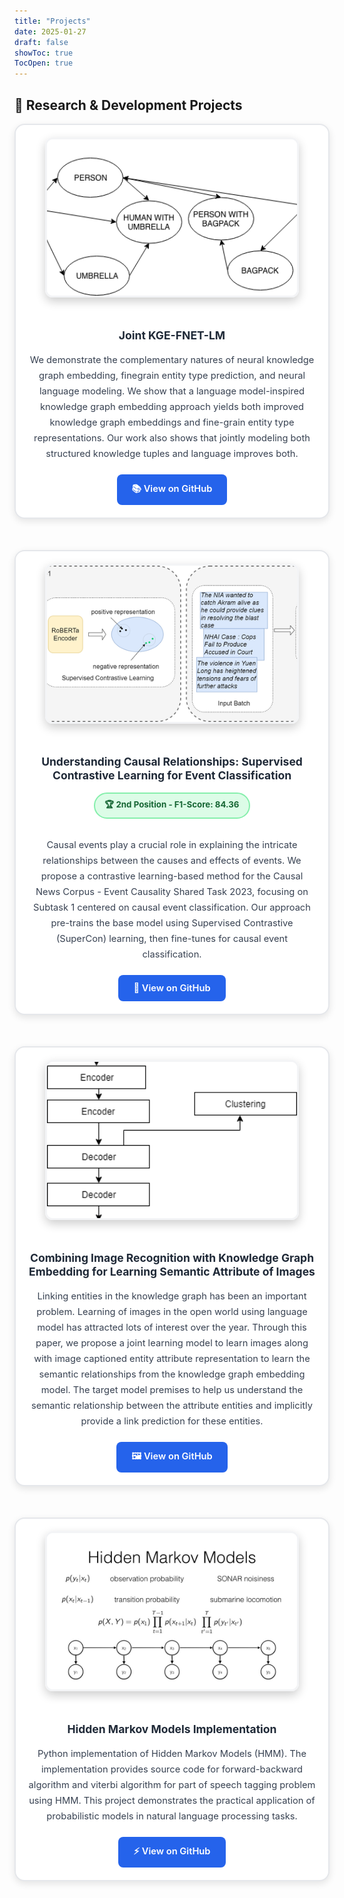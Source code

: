 ```yaml
---
title: "Projects"
date: 2025-01-27
draft: false
showToc: true
TocOpen: true
---
```


## 🚀 Research & Development Projects

<style>
.project-card {
  display: flex;
  align-items: flex-start;
  gap: 30px;
  margin-bottom: 50px;
  padding: 25px;
  border: 2px solid #e5e7eb;
  border-radius: 16px;
  background: #ffffff;
  box-shadow: 0 4px 12px rgba(0,0,0,0.1);
  transition: transform 0.2s ease, box-shadow 0.2s ease;
}

.project-card:hover {
  transform: translateY(-2px);
  box-shadow: 0 8px 24px rgba(0,0,0,0.15);
}

.project-image {
  flex-shrink: 0;
  width: 280px;
  height: 200px;
  object-fit: cover;
  border-radius: 12px;
  box-shadow: 0 6px 16px rgba(0,0,0,0.2);
  border: 3px solid #f3f4f6;
  transition: transform 0.3s ease;
}

.project-image:hover {
  transform: scale(1.05);
}

.project-content {
  flex: 1;
  min-width: 0;
}

.project-title {
  margin: 0 0 15px 0;
  color: #1f2937;
  font-size: 1.4em;
  font-weight: 700;
  line-height: 1.3;
}

.project-description {
  margin-bottom: 20px;
  line-height: 1.7;
  color: #374151;
  font-size: 1.05em;
}

.project-link {
  display: inline-block;
  padding: 12px 24px;
  background: #2563eb;
  color: white;
  text-decoration: none;
  border-radius: 8px;
  font-weight: 600;
  font-size: 1.05em;
  transition: background 0.3s ease, transform 0.2s ease;
}

.project-link:hover {
  background: #1d4ed8;
  color: white;
  text-decoration: none;
  transform: translateY(-1px);
}

.achievement {
  background: #dcfce7;
  color: #166534;
  padding: 8px 16px;
  border-radius: 25px;
  font-size: 0.95em;
  font-weight: 700;
  display: inline-block;
  margin: 0 0 15px 0;
  border: 2px solid #86efac;
}

@media (max-width: 968px) {
  .project-card {
    flex-direction: column;
    text-align: center;
    padding: 20px;
  }
  
  .project-image {
    width: 100%;
    max-width: 400px;
    height: 250px;
    margin: 0 auto 20px auto;
  }
  
  .project-title {
    font-size: 1.25em;
  }
}

@media (max-width: 640px) {
  .project-image {
    height: 200px;
  }
}
</style>

<div class="project-card">
  <img src="/img/project_images/Know_rep.png" alt="Knowledge Graph Embedding" class="project-image">
  <div class="project-content">
    <h3 class="project-title">Joint KGE-FNET-LM</h3>
    <p class="project-description">
      We demonstrate the complementary natures of neural knowledge graph embedding, finegrain entity type prediction, and neural language modeling. We show that a language model-inspired knowledge graph embedding approach yields both improved knowledge graph embeddings and fine-grain entity type representations. Our work also shows that jointly modeling both structured knowledge tuples and language improves both.
    </p>
    <a href="https://github.com/rajathpatel23/joint-kge-fnet-lm" class="project-link">📚 View on GitHub</a>
  </div>
</div>

<div class="project-card">
  <img src="/img/project_images/CausalEventClassification.png" alt="Causal Event Classification" class="project-image">
  <div class="project-content">
    <h3 class="project-title">Understanding Causal Relationships: Supervised Contrastive Learning for Event Classification</h3>
    <div class="achievement">🏆 2nd Position - F1-Score: 84.36</div>
    <p class="project-description">
      Causal events play a crucial role in explaining the intricate relationships between the causes and effects of events. We propose a contrastive learning-based method for the Causal News Corpus - Event Causality Shared Task 2023, focusing on Subtask 1 centered on causal event classification. Our approach pre-trains the base model using Supervised Contrastive (SuperCon) learning, then fine-tunes for causal event classification.
    </p>
    <a href="https://github.com/rajathpatel23/causal-events" class="project-link">🔗 View on GitHub</a>
  </div>
</div>

<div class="project-card">
  <img src="/img/project_images/Unsupervise_music_Classification.png" alt="Image Recognition with Knowledge Graph" class="project-image">
  <div class="project-content">
    <h3 class="project-title">Combining Image Recognition with Knowledge Graph Embedding for Learning Semantic Attribute of Images</h3>
    <p class="project-description">
      Linking entities in the knowledge graph has been an important problem. Learning of images in the open world using language model has attracted lots of interest over the year. Through this paper, we propose a joint learning model to learn images along with image captioned entity attribute representation to learn the semantic relationships from the knowledge graph embedding model. The target model premises to help us understand the semantic relationship between the attribute entities and implicitly provide a link prediction for these entities.
    </p>
    <a href="https://github.com/rajathpatel23/object_recog_KGE" class="project-link">🖼️ View on GitHub</a>
  </div>
</div>

<div class="project-card">
  <img src="/img/project_images/HMM.jpg" alt="Hidden Markov Models" class="project-image">
  <div class="project-content">
    <h3 class="project-title">Hidden Markov Models Implementation</h3>
    <p class="project-description">
      Python implementation of Hidden Markov Models (HMM). The implementation provides source code for forward-backward algorithm and viterbi algorithm for part of speech tagging problem using HMM. This project demonstrates the practical application of probabilistic models in natural language processing tasks.
    </p>
    <a href="https://github.com/rajathpatel23/hmm-implementation" class="project-link">⚡ View on GitHub</a>
  </div>
</div> 